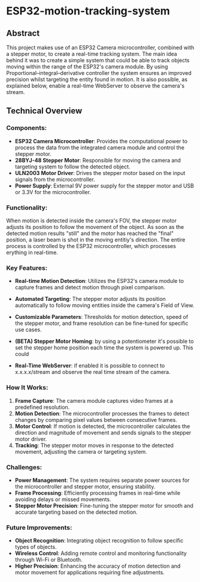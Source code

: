 # ESP32-motion-tracking-system

## Abstract
This project makes use of an ESP32 Camera microcontroller, combined with a stepper motor, to create a real-time tracking system. 
The main idea behind it was to create a simple system that could be able to track objects moving within the range of the ESP32's camera module.
By using Proportional–integral–derivative controller the system ensures an improved precision whilst targeting the entity found in motion.
It is also possible, as explained below, enable a real-time WebServer to observe the camera's stream.
## Technical Overview

### Components:
- **ESP32 Camera Microcontroller**: Provides the computational power to process the data from the integrated camera module and control the stepper motor.
- **28BYJ-48 Stepper Motor**: Responsible for moving the camera and targeting system to follow the detected object.
- **ULN2003 Motor Driver**: Drives the stepper motor based on the input signals from the microcontroller.
- **Power Supply**: External 9V power supply for the stepper motor and USB or 3.3V for the microcontroller.

### Functionality:
 
When motion is detected inside the camera's FOV, the stepper motor adjusts its position to follow the movement of the object. As soon as the detected motion results "still" and the motor has reached the "final" position, a laser beam is shot in the moving entitiy's direction. The entire process is controlled by the ESP32 microcontroller, which processes erything in real-time.

### Key Features:
- **Real-time Motion Detection**: Utilizes the ESP32's camera module to capture frames and detect motion through pixel comparison.
- **Automated Targeting**: The stepper motor adjusts its position automatically to follow moving entities inside the camera's Field of View.
- **Customizable Parameters**: Thresholds for motion detection, speed of the stepper motor, and frame resolution can be fine-tuned for specific use cases.

- **(BETA) Stepper Motor Homing**: by using a potentiometer it's possible to set the stepper home position each time the system is powered up. This  could  
- **Real-Time WebServer**: if enabled it is possible to connect to x.x.x.x/stream and observe the real time stream of the camera.

### How It Works:
1. **Frame Capture**: The camera module captures video frames at a predefined resolution.
2. **Motion Detection**: The microcontroller processes the frames to detect changes by comparing pixel values between consecutive frames.
3. **Motor Control**: If motion is detected, the microcontroller calculates the direction and magnitude of movement and sends signals to the stepper motor driver.
4. **Tracking**: The stepper motor moves in response to the detected movement, adjusting the camera or targeting system.

### Challenges:
- **Power Management**: The system requires separate power sources for the microcontroller and stepper motor, ensuring stability.
- **Frame Processing**: Efficiently processing frames in real-time while avoiding delays or missed movements.
- **Stepper Motor Precision**: Fine-tuning the stepper motor for smooth and accurate targeting based on the detected motion.

### Future Improvements:
- **Object Recognition**: Integrating object recognition to follow specific types of objects.
- **Wireless Control**: Adding remote control and monitoring functionality through Wi-Fi or Bluetooth.
- **Higher Precision**: Enhancing the accuracy of motion detection and motor movement for applications requiring fine adjustments.

